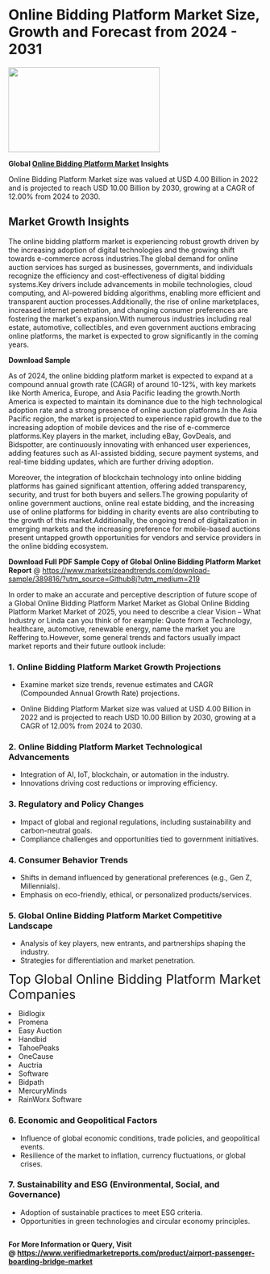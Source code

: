 <H1>Online Bidding Platform Market Size, Growth and Forecast from 2024 - 2031</H1><img class="aligncenter size-medium wp-image-584254" src="https://thirdeyenews.in/wp-content/uploads/2024/09/Global-Market-Research-300x168.jpeg" alt="" width="300" height="168" /><p><strong>Global&nbsp;<a href="https://www.marketsizeandtrends.com/download-sample/389816/?utm_source=Github8j?utm_medium=219">Online Bidding Platform Market</a> Insights</strong></p><p>Online Bidding Platform Market size was valued at USD 4.00 Billion in 2022 and is projected to reach USD 10.00 Billion by 2030, growing at a CAGR of 12.00% from 2024 to 2030.</p><p><h2>Market Growth Insights</h2> <p>The online bidding platform market is experiencing robust growth driven by the increasing adoption of digital technologies and the growing shift towards e-commerce across industries.The global demand for online auction services has surged as businesses, governments, and individuals recognize the efficiency and cost-effectiveness of digital bidding systems.Key drivers include advancements in mobile technologies, cloud computing, and AI-powered bidding algorithms, enabling more efficient and transparent auction processes.Additionally, the rise of online marketplaces, increased internet penetration, and changing consumer preferences are fostering the market's expansion.With numerous industries including real estate, automotive, collectibles, and even government auctions embracing online platforms, the market is expected to grow significantly in the coming years.</p> <p><strong>Download Sample</strong></p> <p>As of 2024, the online bidding platform market is expected to expand at a compound annual growth rate (CAGR) of around 10-12%, with key markets like North America, Europe, and Asia Pacific leading the growth.North America is expected to maintain its dominance due to the high technological adoption rate and a strong presence of online auction platforms.In the Asia Pacific region, the market is projected to experience rapid growth due to the increasing adoption of mobile devices and the rise of e-commerce platforms.Key players in the market, including eBay, GovDeals, and Bidspotter, are continuously innovating with enhanced user experiences, adding features such as AI-assisted bidding, secure payment systems, and real-time bidding updates, which are further driving adoption.<p>Moreover, the integration of blockchain technology into online bidding platforms has gained significant attention, offering added transparency, security, and trust for both buyers and sellers.The growing popularity of online government auctions, online real estate bidding, and the increasing use of online platforms for bidding in charity events are also contributing to the growth of this market.Additionally, the ongoing trend of digitalization in emerging markets and the increasing preference for mobile-based auctions present untapped growth opportunities for vendors and service providers in the online bidding ecosystem.</p> <p><span class=""><strong>Download Full PDF Sample Copy of Global Online Bidding Platform Market Report</strong> @ <a href="https://www.marketsizeandtrends.com/download-sample/389816/?utm_source=Github8j?utm_medium=219" target="_blank">https://www.marketsizeandtrends.com/download-sample/389816/?utm_source=Github8j?utm_medium=219</a></span></p><p>In order to make an accurate and perceptive description of future scope of a Global&nbsp;Online Bidding Platform Market Market as Global&nbsp;Online Bidding Platform Market Market of 2025, you need to describe a clear Vision &ndash; What Industry or Linda can you think of for example: Quote from a Technology, healthcare, automotive, renewable energy, name the market you are Reffering to.However, some general trends and factors usually impact market reports and their future outlook include:</p><h3>1.&nbsp;<strong>Online Bidding Platform Market Growth Projections</strong></h3><ul><li>Examine market size trends, revenue estimates and CAGR (Compounded Annual Growth Rate) projections.</li><li><p>Online Bidding Platform Market size was valued at USD 4.00 Billion in 2022 and is projected to reach USD 10.00 Billion by 2030, growing at a CAGR of 12.00% from 2024 to 2030.</p></li></ul><h3>2.&nbsp;<strong>Online Bidding Platform Market Technological Advancements</strong></h3><ul><li>Integration of AI, IoT, blockchain, or automation in the industry.</li><li>Innovations driving cost reductions or improving efficiency.</li></ul><h3>3.&nbsp;<strong>Regulatory and Policy Changes</strong></h3><ul><li>Impact of global and regional regulations, including sustainability and carbon-neutral goals.</li><li>Compliance challenges and opportunities tied to government initiatives.</li></ul><h3>4.&nbsp;<strong>Consumer Behavior Trends</strong></h3><ul><li>Shifts in demand influenced by generational preferences (e.g., Gen Z, Millennials).</li><li>Emphasis on eco-friendly, ethical, or personalized products/services.</li></ul><h3>5.&nbsp;<strong>Global Online Bidding Platform Market Competitive Landscape</strong></h3><ul><li>Analysis of key players, new entrants, and partnerships shaping the industry.</li><li>Strategies for differentiation and market penetration.</li></ul><p data-pm-slice="1 1 []"><span style="color: inherit; font-family: inherit; font-size: 25px;">Top Global Online Bidding Platform Market Companies</span></p><div class="" data-test-id=""><p><li>Bidlogix</li><li> Promena</li><li> Easy Auction</li><li> Handbid</li><li> TahoePeaks</li><li> OneCause</li><li> Auctria</li><li> Software</li><li> Bidpath</li><li> MercuryMinds</li><li> RainWorx Software</li></p></div><h3>6.&nbsp;<strong>Economic and Geopolitical Factors</strong></h3><ul><li>Influence of global economic conditions, trade policies, and geopolitical events.</li><li>Resilience of the market to inflation, currency fluctuations, or global crises.</li></ul><h3>7.&nbsp;<strong>Sustainability and ESG (Environmental, Social, and Governance)</strong></h3><ul><li>Adoption of sustainable practices to meet ESG criteria.</li><li>Opportunities in green technologies and circular economy principles.</li></ul><h2><strong style="font-size: 14px;">For More Information or Query, Visit @&nbsp;</strong><a style="background-color: #ffffff; font-size: 14px;" href="https://www.marketsizeandtrends.com/report/online-bidding-platform-market/" target="_blank">https://www.verifiedmarketreports.com/product/airport-passenger-boarding-bridge-market</a></h2>